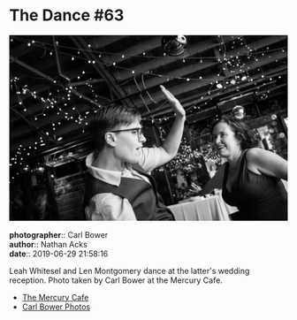 # The Dance #63

![Leah Whitesel and Len Montgomery dance](assets/2019-06-29-set-4-the-dance-63.webp)

**photographer**:: Carl Bower  
**author**:: Nathan Acks  
**date**:: 2019-06-29 21:58:16

Leah Whitesel and Len Montgomery dance at the latter's wedding reception. Photo taken by Carl Bower at the Mercury Cafe.

* [The Mercury Cafe](http://mercurycafe.com)
* [Carl Bower Photos](https://carlbowerphotos.com)
